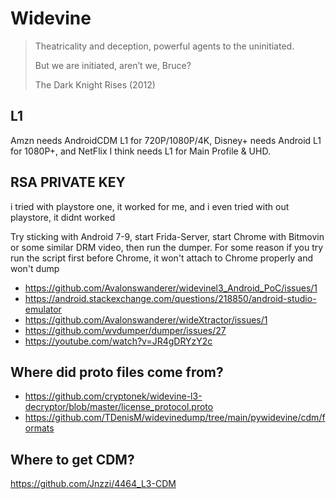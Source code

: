 # Widevine

> Theatricality and deception, powerful agents to the uninitiated.
>
> But we are initiated, aren’t we, Bruce?
>
> The Dark Knight Rises (2012)

## L1

Amzn needs AndroidCDM L1 for 720P/1080P/4K, Disney+ needs Android L1 for
1080P+, and NetFlix I think needs L1 for Main Profile & UHD.

## RSA PRIVATE KEY

i tried with playstore one, it worked for me, and i even tried with out
playstore, it didnt worked

Try sticking with Android 7-9, start Frida-Server, start Chrome with Bitmovin
or some similar DRM video, then run the dumper. For some reason if you try run
the script first before Chrome, it won't attach to Chrome properly and won't
dump

- <https://github.com/Avalonswanderer/widevinel3_Android_PoC/issues/1>
- https://android.stackexchange.com/questions/218850/android-studio-emulator
- https://github.com/Avalonswanderer/wideXtractor/issues/1
- https://github.com/wvdumper/dumper/issues/27
- https://youtube.com/watch?v=JR4gDRYzY2c

## Where did proto files come from?

- <https://github.com/cryptonek/widevine-l3-decryptor/blob/master/license_protocol.proto>
- https://github.com/TDenisM/widevinedump/tree/main/pywidevine/cdm/formats

## Where to get CDM?

<https://github.com/Jnzzi/4464_L3-CDM>
